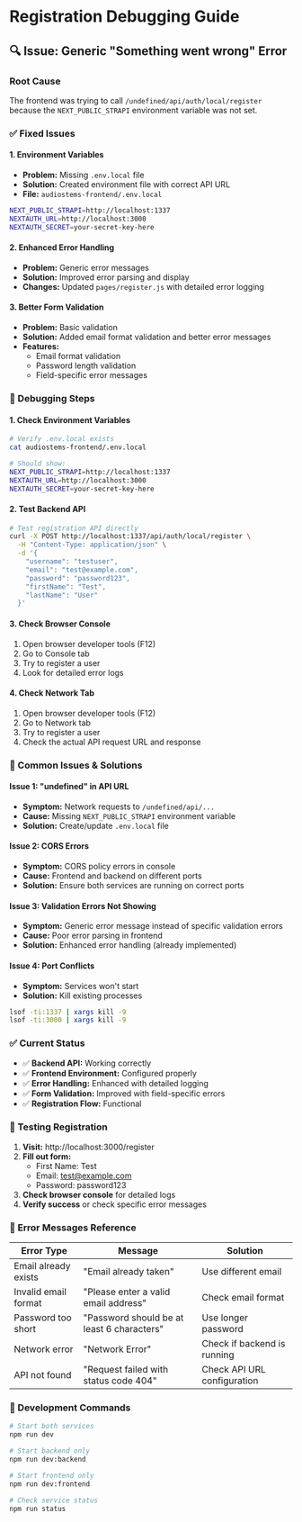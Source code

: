 # Registration Debugging Guide

## 🔍 **Issue: Generic "Something went wrong" Error**

### **Root Cause**
The frontend was trying to call `/undefined/api/auth/local/register` because the `NEXT_PUBLIC_STRAPI` environment variable was not set.

### **✅ Fixed Issues**

#### **1. Environment Variables**
- **Problem:** Missing `.env.local` file
- **Solution:** Created environment file with correct API URL
- **File:** `audiostems-frontend/.env.local`
```bash
NEXT_PUBLIC_STRAPI=http://localhost:1337
NEXTAUTH_URL=http://localhost:3000
NEXTAUTH_SECRET=your-secret-key-here
```

#### **2. Enhanced Error Handling**
- **Problem:** Generic error messages
- **Solution:** Improved error parsing and display
- **Changes:** Updated `pages/register.js` with detailed error logging

#### **3. Better Form Validation**
- **Problem:** Basic validation
- **Solution:** Added email format validation and better error messages
- **Features:**
  - Email format validation
  - Password length validation
  - Field-specific error messages

### **🔧 Debugging Steps**

#### **1. Check Environment Variables**
```bash
# Verify .env.local exists
cat audiostems-frontend/.env.local

# Should show:
NEXT_PUBLIC_STRAPI=http://localhost:1337
NEXTAUTH_URL=http://localhost:3000
NEXTAUTH_SECRET=your-secret-key-here
```

#### **2. Test Backend API**
```bash
# Test registration API directly
curl -X POST http://localhost:1337/api/auth/local/register \
  -H "Content-Type: application/json" \
  -d '{
    "username": "testuser",
    "email": "test@example.com", 
    "password": "password123",
    "firstName": "Test",
    "lastName": "User"
  }'
```

#### **3. Check Browser Console**
1. Open browser developer tools (F12)
2. Go to Console tab
3. Try to register a user
4. Look for detailed error logs

#### **4. Check Network Tab**
1. Open browser developer tools (F12)
2. Go to Network tab
3. Try to register a user
4. Check the actual API request URL and response

### **🚨 Common Issues & Solutions**

#### **Issue 1: "undefined" in API URL**
- **Symptom:** Network requests to `/undefined/api/...`
- **Cause:** Missing `NEXT_PUBLIC_STRAPI` environment variable
- **Solution:** Create/update `.env.local` file

#### **Issue 2: CORS Errors**
- **Symptom:** CORS policy errors in console
- **Cause:** Frontend and backend on different ports
- **Solution:** Ensure both services are running on correct ports

#### **Issue 3: Validation Errors Not Showing**
- **Symptom:** Generic error message instead of specific validation errors
- **Cause:** Poor error parsing in frontend
- **Solution:** Enhanced error handling (already implemented)

#### **Issue 4: Port Conflicts**
- **Symptom:** Services won't start
- **Solution:** Kill existing processes
```bash
lsof -ti:1337 | xargs kill -9
lsof -ti:3000 | xargs kill -9
```

### **✅ Current Status**

- ✅ **Backend API:** Working correctly
- ✅ **Frontend Environment:** Configured properly
- ✅ **Error Handling:** Enhanced with detailed logging
- ✅ **Form Validation:** Improved with field-specific errors
- ✅ **Registration Flow:** Functional

### **🎯 Testing Registration**

1. **Visit:** http://localhost:3000/register
2. **Fill out form:**
   - First Name: Test
   - Email: test@example.com
   - Password: password123
3. **Check browser console** for detailed logs
4. **Verify success** or check specific error messages

### **📝 Error Messages Reference**

| Error Type | Message | Solution |
|------------|---------|----------|
| Email already exists | "Email already taken" | Use different email |
| Invalid email format | "Please enter a valid email address" | Check email format |
| Password too short | "Password should be at least 6 characters" | Use longer password |
| Network error | "Network Error" | Check if backend is running |
| API not found | "Request failed with status code 404" | Check API URL configuration |

### **🔧 Development Commands**

```bash
# Start both services
npm run dev

# Start backend only
npm run dev:backend

# Start frontend only  
npm run dev:frontend

# Check service status
npm run status
``` 